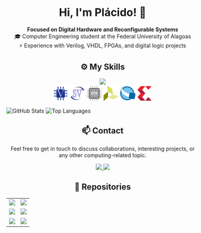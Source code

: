 <h1 align="center">
  Hi, I'm Plácido! 👋
  </h1>

  <p align="center">
    <b>Focused on Digital Hardware and Reconfigurable Systems</b><br>
    🎓 Computer Engineering student at the Federal University of Alagoas<br>
    ⚡ Experience with Verilog, VHDL, FPGAs, and digital logic projects
  </p>

  <h2 align="center">
    ⚙️ My Skills
  </h2>

  <p align="center">
    <img src="https://skillicons.dev/icons?i=c,cpp,linux,docker,git,github,vscode,arduino,raspberrypi,cmake,flutter,python,java" />
    <br/>
    <img src="https://raw.githubusercontent.com/placidocordeiro/placidocordeiro/main/icons/verilog.svg" alt="Verilog" width="40" height="40" />
    <img src="https://raw.githubusercontent.com/placidocordeiro/placidocordeiro/main/icons/systemverilog.svg" alt="SystemVerilog" width="40" height="40" />
    <img src="https://raw.githubusercontent.com/placidocordeiro/placidocordeiro/main/icons/vhdl.png" alt="VHDL" width="40" height="40" />
    <img src="https://raw.githubusercontent.com/placidocordeiro/placidocordeiro/main/icons/Vivado.png" alt="Vivado" width="40" height="40" />
    <img src="https://raw.githubusercontent.com/placidocordeiro/placidocordeiro/main/icons/Quartus.png" alt="Quartus" width="40" height="40" />
    <img src="https://raw.githubusercontent.com/placidocordeiro/placidocordeiro/main/icons/xilinx.png" alt="Xilinx" width="40" height="40" />
  </p>

  ![GitHub Stats](https://github-readme-stats.vercel.app/api?username=placidocordeiro&show_icons=true&theme=tokyonight)
  ![Top Languages](https://github-readme-stats.vercel.app/api/top-langs/?username=placidocordeiro&layout=compact&theme=tokyonight&hide=tcl)

  <h2 align="center">
    📫 Contact
  </h2>

  <p align="center">
    Feel free to get in touch to discuss collaborations, interesting projects, or any other computing-related topic.
  </p>

  <p align="center">
    <a href="mailto:paoc@ic.ufal.br">
      <img src="https://img.shields.io/badge/-Gmail-D14836?style=flat-square&logo=gmail&logoColor=white" />
    </a>
    <a href="https://www.linkedin.com/in/plácido-cordeiro-74a8b6276/">
      <img src="https://img.shields.io/badge/-LinkedIn-0077B5?style=flat-square&logo=linkedin&logoColor=white" />
    </a>
  </p>

  <h2 align="center">
    📕 Repositories
  </h2>

  <table align="center">
    <tr>
      <td>
        <a href="https://github.com/placidocordeiro/ALU-Verilog" title="ALU-Verilog">
          <img src="https://github-readme-stats.vercel.app/api/pin/?username=placidocordeiro&repo=ALU-Verilog&theme=tokyonight" width="350"/>
        </a>
      </td>
      <td>
        <a href="https://github.com/placidocordeiro/Remote-Controlled-Robot" title="Remote-Controlled-Robot">
          <img src="https://github-readme-stats.vercel.app/api/pin/?username=placidocordeiro&repo=Remote-Controlled-Robot&theme=tokyonight" width="350"/>
        </a>
      </td>
    </tr>
    <tr>
      <td>
        <a href="https://github.com/placidocordeiro/Huffman" title="Huffman">
          <img src="https://github-readme-stats.vercel.app/api/pin/?username=placidocordeiro&repo=Huffman&theme=tokyonight" width="350"/>
        </a>
      </td>
      <td>
        <a href="https://github.com/jotaf06/Kahoot-Redes" title="Kahoot-Redes">
          <img src="https://github-readme-stats.vercel.app/api/pin/?username=jotaf06&repo=Kahoot-Redes&theme=tokyonight" width="350"/>
        </a>
      </td>
    </tr>
    <tr>
      <td>
        <a href="https://github.com/placidocordeiro/GamingPlatform" title="GamingPlatform">
          <img src="https://github-readme-stats.vercel.app/api/pin/?username=placidocordeiro&repo=GamingPlatform&theme=tokyonight" width="350"/>
        </a>
      </td>
      <td>
        <a href="https://github.com/placidocordeiro/CompetitiveProgramming" title="CompetitiveProgramming">
          <img src="https://github-readme-stats.vercel.app/api/pin/?username=placidocordeiro&repo=CompetitiveProgramming&theme=tokyonight" width="350"/>
        </a>
      </td>
    </tr>
  </table>
